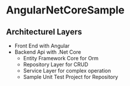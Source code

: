 # AngularNetCoreSample

## Architecturel Layers ##
* Front End with Angular
* Backend Api with .Net Core
  * Entity Framework Core for Orm
  * Repository Layer for CRUD
  * Service Layer for complex operation 
  * Sample Unit Test Project for Repository
